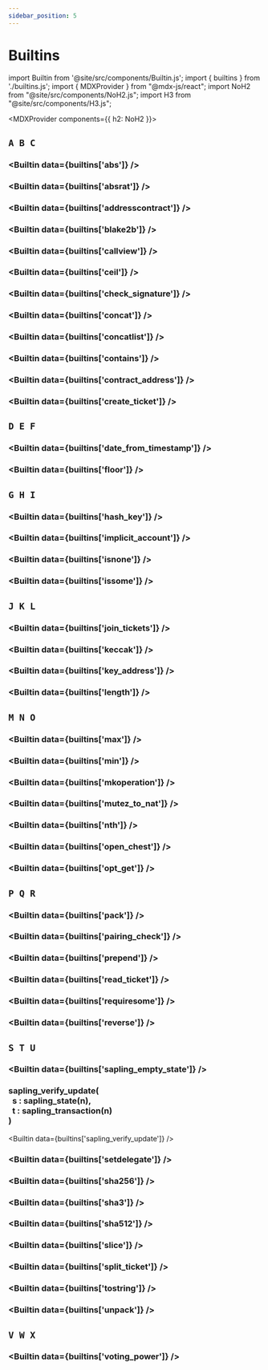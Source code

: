 ```yaml
---
sidebar_position: 5
---
```


# Builtins

import Builtin from '@site/src/components/Builtin.js';
import { builtins } from './builtins.js';
import { MDXProvider } from "@mdx-js/react";
import NoH2 from "@site/src/components/NoH2.js";
import H3 from "@site/src/components/H3.js";

<MDXProvider components={{ h2: NoH2 }}>

## `A B C`

<H3 page="builtins" value={builtins['abs'].sig} />

<Builtin data={builtins['abs']} />

<H3 page="builtins" value={builtins['absrat'].sig} />

<Builtin data={builtins['absrat']} />

<H3 page="builtins" value={builtins['addresscontract'].sig} />

<Builtin data={builtins['addresscontract']} />

<H3 page="builtins" value={builtins['blake2b'].sig} />

<Builtin data={builtins['blake2b']} />

<H3 page="builtins" value={builtins['callview'].sig}/>

<Builtin data={builtins['callview']} />

<H3 page="builtins" value={builtins['ceil'].sig} />

<Builtin data={builtins['ceil']} />

<H3 page="builtins" value={builtins['check_signature'].sig} />

<Builtin data={builtins['check_signature']} />

<H3 page="builtins" value={builtins['concat'].sig} />

<Builtin data={builtins['concat']} />

<H3 page="builtins" value={builtins['concatlist'].sig} />

<Builtin data={builtins['concatlist']} />

<H3 page="builtins" value={builtins['contains'].sig} />

<Builtin data={builtins['contains']} />

<H3 page="builtins" value={builtins['contract_address'].sig} />

<Builtin data={builtins['contract_address']} />

<H3 page="builtins" value={builtins['create_ticket'].sig} />

<Builtin data={builtins['create_ticket']} />

## `D E F`

<H3 page="builtins" value={builtins['date_from_timestamp'].sig} />

<Builtin data={builtins['date_from_timestamp']} />

<H3 page="builtins" value={builtins['floor'].sig} />

<Builtin data={builtins['floor']} />

## `G H I`

<H3 page="builtins" value={builtins['hash_key'].sig} />

<Builtin data={builtins['hash_key']} />

<H3 page="builtins" value={builtins['implicit_account'].sig} />

<Builtin data={builtins['implicit_account']} />

<H3 page="builtins" value={builtins['isnone'].sig} />

<Builtin data={builtins['isnone']} />

<H3 page="builtins" value={builtins['issome'].sig} />

<Builtin data={builtins['issome']} />

## `J K L`

<H3 page="builtins" value={builtins['join_tickets'].sig} />

<Builtin data={builtins['join_tickets']} />

<H3 page="builtins" value={builtins['keccak'].sig} />

<Builtin data={builtins['keccak']} />

<H3 page="builtins" value={builtins['key_address'].sig} />

<Builtin data={builtins['key_address']} />

<H3 page="builtins" value={builtins['length'].sig} />

<Builtin data={builtins['length']} />

## `M N O`

<H3 page="builtins" value={builtins['max'].sig} />

<Builtin data={builtins['max']} />

<H3 page="builtins" value={builtins['min'].sig} />

<Builtin data={builtins['min']} />

<H3 page="builtins" value={builtins['mkoperation'].sig} />

<Builtin data={builtins['mkoperation']} />

<H3 page="builtins" value={builtins['mutez_to_nat'].sig} />

<Builtin data={builtins['mutez_to_nat']} />

<H3 page="builtins" value={builtins['nth'].sig} />

<Builtin data={builtins['nth']} />

<H3 page="builtins" value={builtins['open_chest'].sig} />

<Builtin data={builtins['open_chest']} />

<H3 page="builtins" value={builtins['opt_get'].sig} />

<Builtin data={builtins['opt_get']} />

## `P Q R`

<H3 page="builtins" value={builtins['pack'].sig} />

<Builtin data={builtins['pack']} />

<H3 page="builtins" value={builtins['pairing_check'].sig} />

<Builtin data={builtins['pairing_check']} />

<H3 page="builtins" value={builtins['prepend'].sig} />

<Builtin data={builtins['prepend']} />

<H3 page="builtins" value={builtins['read_ticket'].sig} />

<Builtin data={builtins['read_ticket']} />

<H3 page="builtins" value={builtins['requiresome'].sig} />

<Builtin data={builtins['requiresome']} />

<H3 page="builtins" value={builtins['reverse'].sig} />

<Builtin data={builtins['reverse']} />

## `S T U`

<H3 page="builtins" value={builtins['sapling_empty_state'].sig} />

<Builtin data={builtins['sapling_empty_state']} />

<H3 page="builtins" value="sapling_verify_update">
    sapling_verify_update(<br/>&nbsp;&nbsp;s : sapling_state(n),<br/>&nbsp;&nbsp;t : sapling_transaction(n)<br/>)
</H3>

<Builtin data={builtins['sapling_verify_update']} />

<H3 page="builtins" value={builtins['setdelegate'].sig} />

<Builtin data={builtins['setdelegate']} />

<H3 page="builtins" value={builtins['sha256'].sig} />

<Builtin data={builtins['sha256']} />

<H3 page="builtins" value={builtins['sha3'].sig} />

<Builtin data={builtins['sha3']} />

<H3 page="builtins" value={builtins['sha512'].sig} />

<Builtin data={builtins['sha512']} />

<H3 page="builtins" value={builtins['slice'].sig} />

<Builtin data={builtins['slice']} />

<H3 page="builtins" value={builtins['split_ticket'].sig} />

<Builtin data={builtins['split_ticket']} />

<H3 page="builtins" value={builtins['tostring'].sig} />

<Builtin data={builtins['tostring']} />

<H3 page="builtins" value={builtins['unpack'].sig} />

<Builtin data={builtins['unpack']} />

## `V W X`

<H3 page="builtins" value={builtins['voting_power'].sig} />

<Builtin data={builtins['voting_power']} />














</MDXProvider>